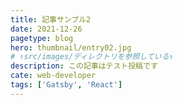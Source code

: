 ```yaml
---
title: 記事サンプル2
date: 2021-12-26
pagetype: blog
hero: thumbnail/entry02.jpg
# ↑src/images/ディレクトリを参照している↑
description: この記事はテスト投稿です
cate: web-developer
tags: ['Gatsby', 'React']
---
```

